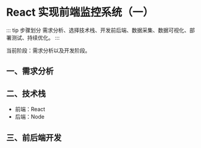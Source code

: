 # React 实现前端监控系统（一）

::: tip 步骤划分
需求分析、选择技术栈、开发前后端、数据采集、数据可视化、部署测试、持续优化。
:::

当前阶段：需求分析以及开发阶段。

## 一、需求分析

## 二、技术栈

- 前端：React
- 后端：Node

## 三、前后端开发
